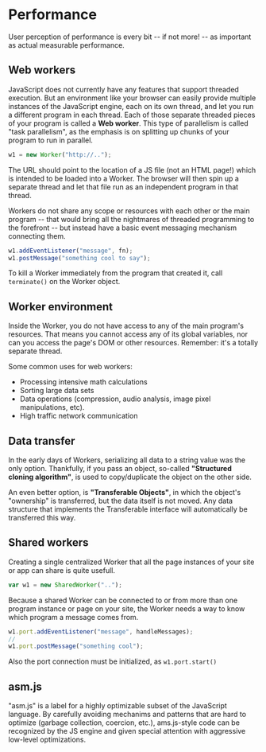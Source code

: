 # Performance

User perception of performance is every bit -- if not more! -- as important as actual measurable performance.

## Web workers

JavaScript does not currently have any features that support threaded execution. But an environment like your browser can easily provide multiple instances of the JavaScript engine, each on its own thread, and let you run a different program in each thread. Each of those separate threaded pieces of your program is called a **Web worker**. This type of parallelism is called "task parallelism", as the emphasis is on splitting up chunks of your program to run in parallel.

```js
w1 = new Worker("http://..");
```

The URL should point to the location of a JS file (not an HTML page!) which is intended to be loaded into a Worker. The browser will then spin up a separate thread and let that file run as an independent program in that thread.

Workers do not share any scope or resources with each other or the main program -- that would bring all the nightmares of threaded programming to the forefront -- but instead have a basic event messaging mechanism connecting them.

```js
w1.addEventListener("message", fn);
w1.postMessage("something cool to say");
```

To kill a Worker immediately from the program that created it, call `terminate()` on the Worker object.

## Worker environment

Inside the Worker, you do not have access to any of the main program's resources. That means you cannot access any of its global variables, nor can you access the page's DOM or other resources. Remember: it's a totally separate thread.

Some common uses for web workers:

- Processing intensive math calculations
- Sorting large data sets
- Data operations (compression, audio analysis, image pixel manipulations, etc).
- High traffic network communication

## Data transfer

In the early days of Workers, serializing all data to a string value was the only option. Thankfully, if you pass an object, so-called **"Structured cloning algorithm"**, is used to copy/duplicate the object on the other side.

An even better option, is **"Transferable Objects"**, in which the object's "ownership" is transferred, but the data itself is not moved. Any data structure that implements the Transferable interface will automatically be transferred this way.

## Shared workers

Creating a single centralized Worker that all the page instances of your site or app can share is quite usefull.

```js
var w1 = new SharedWorker("..");
```

Because a shared Worker can be connected to or from more than one program instance or page on your site, the Worker needs a way to know which program a message comes from.

```js
w1.port.addEventListener("message", handleMessages);
//
w1.port.postMessage("something cool");
```

Also the port connection must be initialized, as `w1.port.start()`

## asm.js

"asm.js" is a label for a highly optimizable subset of the JavaScript language. By carefully avoiding mechanims and patterns that are hard to optimize (garbage collection, coercion, etc.), ams.js-style code can be recognized by the JS engine and given special attention with aggressive low-level optimizations.
